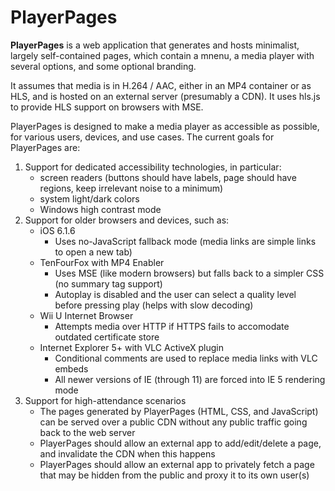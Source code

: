# PlayerPages

**PlayerPages** is a web application that generates and hosts minimalist, largely self-contained pages, which contain a mnenu, a media player with several options, and some optional branding.

It assumes that media is in H.264 / AAC, either in an MP4 container or as HLS, and is hosted on an external server (presumably a CDN).
It uses hls.js to provide HLS support on browsers with MSE.

PlayerPages is designed to make a media player as accessible as possible, for various users, devices, and use cases. The current goals for PlayerPages are:

1. Support for dedicated accessibility technologies, in particular:
    * screen readers (buttons should have labels, page should have regions, keep irrelevant noise to a minimum)
    * system light/dark colors
    * Windows high contrast mode
2. Support for older browsers and devices, such as:
    * iOS 6.1.6
        * Uses no-JavaScript fallback mode (media links are simple links to open a new tab)
    * TenFourFox with MP4 Enabler
        * Uses MSE (like modern browsers) but falls back to a simpler CSS (no summary tag support)
        * Autoplay is disabled and the user can select a quality level before pressing play (helps with slow decoding)
    * Wii U Internet Browser
        * Attempts media over HTTP if HTTPS fails to accomodate outdated certificate store
    * Internet Explorer 5+ with VLC ActiveX plugin
        * Conditional comments are used to replace media links with VLC embeds
        * All newer versions of IE (through 11) are forced into IE 5 rendering mode
3. Support for high-attendance scenarios
    * The pages generated by PlayerPages (HTML, CSS, and JavaScript) can be served over a public CDN without any public traffic going back to the web server
    * PlayerPages should allow an external app to add/edit/delete a page, and invalidate the CDN when this happens
    * PlayerPages should allow an external app to privately fetch a page that may be hidden from the public and proxy it to its own user(s)
